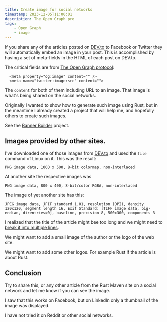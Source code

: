 ```yaml
---
title: Create image for social networks
timestamp: 2023-12-05T11:00:01
description: The Open Graph pro
tags:
    - Open Graph
    - image
---
```


If you share any of the articles posted on [DEV.to](https://dev.to/) to Facebook or Twitter they will automatically embed an image in your post.
This is accomplished by having a set of meta-fields in the HTML of each post on DEV.to.

The critical fields are from [The Open Graph protocol](https://ogp.me/):

```
  <meta property="og:image" content="" />
  <meta name="twitter:image:src" content="">
```

The `content` for both of them including URL to an image. That image is what's being shared on the social networks.

Originally I wanted to show how to generate such image using Rust, but in the meantime I already created a project that
will help me, and hopefully others to create such images.

See the [Banner Builder](https://banner-builder.code-maven.com/) project.

## Images provided by other sites.

I've downloaded one of those images from [DEV.to](https://dev.to/) and used the `file` command of Linux on it. This was the result:

```
PNG image data, 1000 x 500, 8-bit colormap, non-interlaced
```

At another site the respective images was

```
PNG image data, 800 x 400, 8-bit/color RGBA, non-interlaced
```

The image of yet another site has this:

```
JPEG image data, JFIF standard 1.01, resolution (DPI), density 120x120, segment length 16, Exif Standard: [TIFF image data, big-endian, direntries=0], baseline, precision 8, 500x300, components 3
```

I realized that the title of the article might bee too long and we might need to [break it into multiple lines](/wrap-text).

We might want to add a small image of the author or the logo of the web site.

We might want to add some other logos. For example Rust if the article is about Rust.


## Conclusion

Try to share this, or any other article from the Rust Maven site on a social network and let me know if you can see the image.

I saw that this works on Facebook, but on LinkedIn only a thumbnail of the image was displayed.

I have not tried it on Reddit or other social networks.


